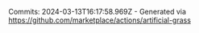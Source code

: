 Commits: 2024-03-13T16:17:58.969Z - Generated via https://github.com/marketplace/actions/artificial-grass
<br>
